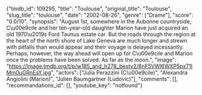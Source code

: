 {"tmdb_id": 109295, "title": "Toulouse", "original_title": "Toulouse", "slug_title": "toulouse", "date": "2002-08-26", "genre": ["Drame"], "score": "0.0/10", "synopsis": "August 1st, somewhere in the Aubonne countryside, C\u00e9cile and her ten-year-old daughter Marion have just acquired an old 1970\u2019s Ford Taunus estate car. But the roads through the region at the heart of the north shore of Lake Geneva are much longer and strewn with pitfalls than would appear and their voyage is delayed incessantly. Perhaps, however, the way ahead will open up for C\u00e9cile and Marion once the problems have been solved. As far as the moon.", "image": "https://image.tmdb.org/t/p/w185_and_h278_bestv2/8nF5VWl6WXP5px71IMm0uGRnEsY.jpg", "actors": ["Julia Perazzini (C\u00e9cile)", "Alexandra Angiolini (Marion)", "Julien Baumgartner (Ludovic)"], "comments": [], "recommandations_id": [], "youtube_key": "notfound"}